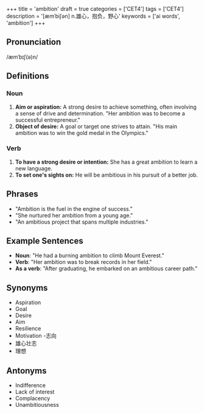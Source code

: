 +++
title = 'ambition'
draft = true
categories = ['CET4']
tags = ['CET4']
description = '[æmˈbi∫ən] n.雄心，抱负，野心'
keywords = ['ai words', 'ambition']
+++

## Pronunciation
/æmˈbɪʃ(ə)n/

## Definitions
### Noun
1. **Aim or aspiration:** A strong desire to achieve something, often involving a sense of drive and determination. "Her ambition was to become a successful entrepreneur."
2. **Object of desire:** A goal or target one strives to attain. "His main ambition was to win the gold medal in the Olympics."

### Verb
1. **To have a strong desire or intention:** She has a great ambition to learn a new language.
2. **To set one's sights on:** He will be ambitious in his pursuit of a better job.

## Phrases
- "Ambition is the fuel in the engine of success."
- "She nurtured her ambition from a young age."
- "An ambitious project that spans multiple industries."

## Example Sentences
- **Noun**: "He had a burning ambition to climb Mount Everest."
- **Verb**: "Her ambition was to break records in her field."
- **As a verb**: "After graduating, he embarked on an ambitious career path."

## Synonyms
- Aspiration
- Goal
- Desire
- Aim
- Resilience
- Motivation
-志向
- 雄心壮志
- 理想

## Antonyms
- Indifference
- Lack of interest
- Complacency
- Unambitiousness
